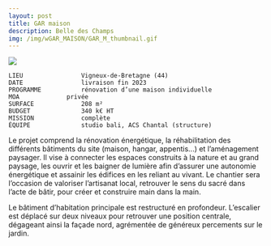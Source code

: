 ```yaml
---
layout: post
title: GAR maison
description: Belle des Champs
img: /img/wGAR_MAISON/GAR_M_thumbnail.gif
---
```


<div clas="img_row">
    <img class="col three" src="{{ site.baseurl }}/img/wGAR_MAISON/maison1.jpg"/>
</div>

```
LIEU                Vigneux-de-Bretagne (44)
DATE                livraison fin 2023
PROGRAMME           rénovation d’une maison individuelle
MOA  		    privée
SURFACE             208 m²
BUDGET              340 k€ HT
MISSION             complète
ÉQUIPE              studio bali, ACS Chantal (structure)
```

Le projet comprend la rénovation énergétique, la réhabilitation des différents bâtiments du site (maison, hangar, appentis...) et l’aménagement paysager.
Il vise à connecter les espaces construits à la nature et au grand paysage, les ouvrir et les baigner de lumière afin d’assurer une autonomie énergétique et assainir les édifices en les reliant au vivant. Le chantier sera l’occasion de valoriser l’artisanat local, retrouver le sens du sacré dans l’acte de bâtir, pour créer et construire main dans la main.

Le bâtiment d’habitation principale est restructuré en profondeur. L’escalier est déplacé sur deux niveaux pour retrouver une position centrale, dégageant ainsi la façade nord, agrémentée de généreux percements sur le jardin.

<div class="img_row">
	<img class="col three" src="{{ site.baseurl }}/img/wGAR_MAISON/maison2.jpg" alt="" title="example image"/>
</div>
<br>
<div class="img_row">
	<img class="col three" src="{{ site.baseurl }}/img/wGAR_MAISON/maison3.jpg" alt="" title="example image"/>
</div>
<br>
<div class="img_row">
	<img class="col three" src="{{ site.baseurl }}/img/wGAR_MAISON/maison4.jpg" alt="" title="example image"/>
</div>
<br>
<div class="img_row">
	<img class="col three" src="{{ site.baseurl }}/img/wGAR_MAISON/maison5.jpg" alt="" title="example image"/>
</div>
<br>
<div class="img_row">
	<img class="col three" src="{{ site.baseurl }}/img/wGAR_MAISON/maison6.gif" alt="" title="example image"/>
</div>
<br>
<div class="img_row">
	<img class="col three" src="{{ site.baseurl }}/img/wGAR_MAISON/maison7.gif" alt="" title="example image"/>
</div>
<br>
<div class="img_row">
	<img class="col three" src="{{ site.baseurl }}/img/wGAR_MAISON/RDC.jpg" alt="" title="example image"/>
</div>
<br>
<div class="img_row">
	<img class="col three" src="{{ site.baseurl }}/img/wGAR_MAISON/ETAGES.jpg" alt="" title="example image"/>
</div>
